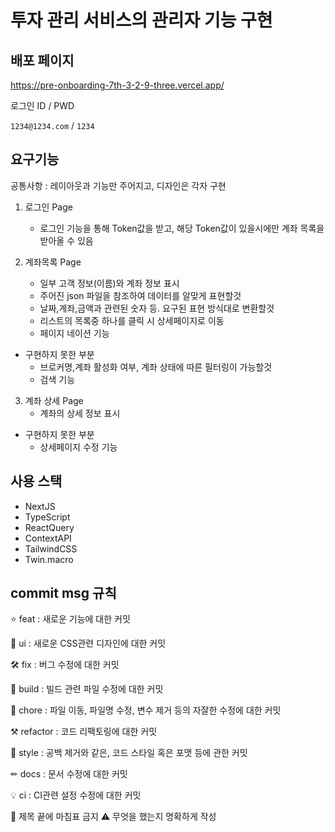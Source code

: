 # 투자 관리 서비스의 관리자 기능 구현

## 배포 페이지

https://pre-onboarding-7th-3-2-9-three.vercel.app/

로그인 ID / PWD 

`1234@1234.com` / `1234`

## 요구기능 

공통사항 : 레이아웃과 기능만 주어지고, 디자인은 각자 구현

1. 로그인 Page
    - 로그인 기능을 통해 Token값을 받고, 해당 Token값이 있을시에만 계좌 목록을 받아올 수 있음

2. 계좌목록 Page
    - 일부 고객 정보(이름)와 계좌 정보 표시
    - 주어진 json 파일을 참조하여 데이터를 알맞게 표현할것
    - 날짜,계좌,금액과 관련된 숫자 등. 요구된 표현 방식대로 변환할것
    - 리스트의 목록중 하나를 클릭 시 상세페이지로 이동
    - 페이지 네이션 기능
    
- 구현하지 못한 부분
   - 브로커명,계좌 활성화 여부, 계좌 상태에 따른 필터링이 가능할것
   - 검색 기능
  
3. 계좌 상세 Page
    - 계좌의 상세 정보 표시

- 구현하지 못한 부분
  - 상세페이지 수정 기능

## 사용 스택

- NextJS
- TypeScript
- ReactQuery
- ContextAPI
- TailwindCSS
- Twin.macro

## commit msg 규칙

⭐ feat : 새로운 기능에 대한 커밋

🎨 ui : 새로운 CSS관련 디자인에 대한 커밋

🛠 fix : 버그 수정에 대한 커밋

🧱 build : 빌드 관련 파일 수정에 대한 커밋

👏 chore : 파일 이동, 파일명 수정, 변수 제거 등의 자잘한 수정에 대한 커밋

⚒ refactor : 코드 리팩토링에 대한 커밋

📝 style : 공백 제거와 같은, 코드 스타일 혹은 포맷 등에 관한 커밋

✏ docs : 문서 수정에 대한 커밋

💡 ci : CI관련 설정 수정에 대한 커밋

🚫 제목 끝에 마침표 금지 ⚠ 무엇을 했는지 명확하게 작성
